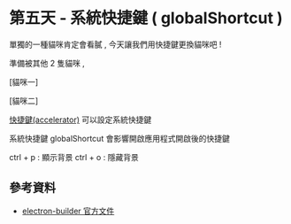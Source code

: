 # 第五天 - 系統快捷鍵 ( globalShortcut )

單獨的一種貓咪肯定會看膩 , 今天讓我們用快捷鍵更換貓咪吧 !

準備被其他 2 隻貓咪 , 

[貓咪一]

[貓咪二]



[快捷鍵(accelerator)](https://www.electronjs.org/docs/api/accelerator) 可以設定系統快捷鍵

系統快捷鍵 globalShortcut 會影響開啟應用程式開啟後的快捷鍵 

ctrl + p : 顯示背景
ctrl + o : 隱藏背景


## 參考資料

- [electron-builder 官方文件](https://www.electron.build/)
